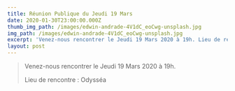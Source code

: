 ```yaml
---
title: Réunion Publique du Jeudi 19 Mars
date: 2020-01-30T23:00:00.000Z
thumb_img_path: /images/edwin-andrade-4V1dC_eoCwg-unsplash.jpg
img_path: /images/edwin-andrade-4V1dC_eoCwg-unsplash.jpg
excerpt: 'Venez-nous rencontrer le Jeudi 19 Mars 2020 à 19h. Lieu de rencontre : Odysséa'
layout: post
---
```

> Venez-nous rencontrer le Jeudi 19 Mars 2020 à 19h. 
>
> Lieu de rencontre : Odysséa
